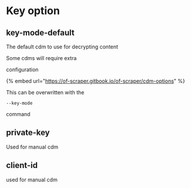 # Key option

## key-mode-default

The default cdm to use for decrypting content

Some cdms will require extra&#x20;

configuration&#x20;

{% embed url="https://of-scraper.gitbook.io/of-scraper/cdm-options" %}

This can be overwritten with the&#x20;

```
--key-mode 
```

command

## private-key

Used for manual cdm

## client-id

used for manual cdm



